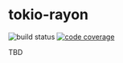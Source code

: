 # tokio-rayon

![build status](https://github.com/andybarron/tokio-rayon/actions/workflows/ci.yaml/badge.svg)
[![code coverage](https://codecov.io/gh/AndyBarron/tokio-rayon/branch/main/graph/badge.svg)](https://codecov.io/gh/AndyBarron/tokio-rayon)

TBD
